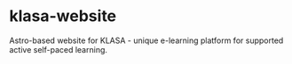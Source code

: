 # klasa-website
Astro-based website for KLASA - unique e-learning platform for supported active self-paced learning.
